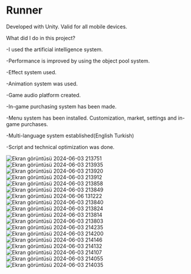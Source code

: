 # Runner

 Developed with Unity. Valid for all mobile devices.

 What did I do in this project?
 
 -I used the artificial intelligence system.
 
 -Performance is improved by using the object pool system.
 
 -Effect system used.
 
 -Animation system was used.
 
 -Game audio platform created.
 
-In-game purchasing system has been made.
 
 -Menu system has been installed. Customization, market, settings and in-game purchases.
 
 -Multi-language system established(English Turkish)
 
 -Script and technical optimization was done.

![Ekran görüntüsü 2024-06-03 213751](https://github.com/Nhuseyinozen/Runner/assets/149398357/fafe56ee-fb95-427c-b4da-be20c0be7130)
![Ekran görüntüsü 2024-06-03 213935](https://github.com/Nhuseyinozen/Runner/assets/149398357/751a7e47-14e7-48dc-b63c-265151cf7242)
![Ekran görüntüsü 2024-06-03 213920](https://github.com/Nhuseyinozen/Runner/assets/149398357/f65f4868-d599-40e2-b2f3-4a308b8f748c)
![Ekran görüntüsü 2024-06-03 213912](https://github.com/Nhuseyinozen/Runner/assets/149398357/d5280637-a2d0-41a6-baa6-588b06f6cde0)
![Ekran görüntüsü 2024-06-03 213858](https://github.com/Nhuseyinozen/Runner/assets/149398357/61d5ba6b-04d1-4d0d-86d4-58c26d9202cb)
![Ekran görüntüsü 2024-06-03 213849](https://github.com/Nhuseyinozen/Runner/assets/149398357/bae31ffe-773e-45b5-a0ab-8c5c9e92fc63)
![Ekran görüntüsü 2024-06-06 131222](https://github.com/Nhuseyinozen/Runner/assets/149398357/5403f685-cc0f-4aa7-b867-26e7d331d4a9)
![Ekran görüntüsü 2024-06-03 213840](https://github.com/Nhuseyinozen/Runner/assets/149398357/8d8a7baf-ff54-48c1-b86f-d3f032463ad2)
![Ekran görüntüsü 2024-06-03 213824](https://github.com/Nhuseyinozen/Runner/assets/149398357/6cf7a433-bcdc-4970-9c3f-d73b0c6a02d7)
![Ekran görüntüsü 2024-06-03 213814](https://github.com/Nhuseyinozen/Runner/assets/149398357/ce53acab-f42f-480c-a7d5-812b9ecac138)
![Ekran görüntüsü 2024-06-03 213803](https://github.com/Nhuseyinozen/Runner/assets/149398357/0000f262-523d-4ab5-b3e3-ba248a45d5a5)
![Ekran görüntüsü 2024-06-03 214235](https://github.com/Nhuseyinozen/Runner/assets/149398357/3a71820f-484e-4b11-aee2-48da3f591d4c)
![Ekran görüntüsü 2024-06-03 214200](https://github.com/Nhuseyinozen/Runner/assets/149398357/ece7040b-b620-41a0-a7cf-ec579675c6d0)
![Ekran görüntüsü 2024-06-03 214146](https://github.com/Nhuseyinozen/Runner/assets/149398357/5f0fa7fb-62e8-494d-bbde-c07ff50aeaf4)
![Ekran görüntüsü 2024-06-03 214132](https://github.com/Nhuseyinozen/Runner/assets/149398357/3e6d722a-f681-4efc-831e-21bc1b4d7e69)
![Ekran görüntüsü 2024-06-03 214107](https://github.com/Nhuseyinozen/Runner/assets/149398357/58c331a9-cd76-4105-8180-c08ec6726720)
![Ekran görüntüsü 2024-06-03 214055](https://github.com/Nhuseyinozen/Runner/assets/149398357/71928dd8-ad36-4697-bf54-5f833bf429c6)
![Ekran görüntüsü 2024-06-03 214035](https://github.com/Nhuseyinozen/Runner/assets/149398357/7d5540c8-5931-4af4-8244-339defd95911)





